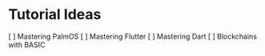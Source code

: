 # Tutorial Ideas
[ ] Mastering PalmOS
[ ] Mastering Flutter
[ ] Mastering Dart
[ ] Blockchains with BASIC
